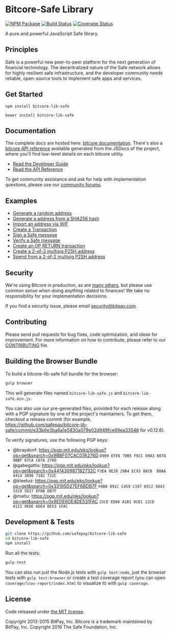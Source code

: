 Bitcore-Safe Library
=======

[![NPM Package](https://img.shields.io/npm/v/bitcore-lib-safe.svg?style=flat-square)](https://www.npmjs.org/package/bitcore-lib-safe)
[![Build Status](https://img.shields.io/travis/safepay/bitcore-lib-safe.svg?branch=master&style=flat-square)](https://travis-ci.org/safepay/bitcore-lib-safe)
[![Coverage Status](https://img.shields.io/coveralls/safepay/bitcore-lib-safe.svg?style=flat-square)](https://coveralls.io/github/safepay/bitcore-lib-safe?branch=master)

A pure and powerful JavaScript Safe library.

## Principles

Safe is a powerful new peer-to-peer platform for the next generation of financial technology. The decentralized nature of the Safe network allows for highly resilient safe infrastructure, and the developer community needs reliable, open-source tools to implement safe apps and services.

## Get Started

```
npm install bitcore-lib-safe
```

```
bower install bitcore-lib-safe
```

## Documentation

The complete docs are hosted here: [bitcore documentation](http://bitcore.io/guide/). There's also a [bitcore API reference](http://bitcore.io/api/) available generated from the JSDocs of the project, where you'll find low-level details on each bitcore utility.

- [Read the Developer Guide](http://bitcore.io/guide/)
- [Read the API Reference](http://bitcore.io/api/)

To get community assistance and ask for help with implementation questions, please use our [community forums](https://forum.bitcore.io/).

## Examples

* [Generate a random address](https://github.com/safepay/bitcore-lib-safe/blob/master/docs/examples.md#generate-a-random-address)
* [Generate a address from a SHA256 hash](https://github.com/safepay/bitcore-lib-safe/blob/master/docs/examples.md#generate-a-address-from-a-sha256-hash)
* [Import an address via WIF](https://github.com/safepay/bitcore-lib-safe/blob/master/docs/examples.md#import-an-address-via-wif)
* [Create a Transaction](https://github.com/safepay/bitcore-lib-safe/blob/master/docs/examples.md#create-a-transaction)
* [Sign a Safe message](https://github.com/safepay/bitcore-lib-safe/blob/master/docs/examples.md#sign-a-bitcoin-message)
* [Verify a Safe message](https://github.com/safepay/bitcore-lib-safe/blob/master/docs/examples.md#verify-a-bitcoin-message)
* [Create an OP RETURN transaction](https://github.com/safepay/bitcore-lib-safe/blob/master/docs/examples.md#create-an-op-return-transaction)
* [Create a 2-of-3 multisig P2SH address](https://github.com/safepay/bitcore-lib-safe/blob/master/docs/examples.md#create-a-2-of-3-multisig-p2sh-address)
* [Spend from a 2-of-2 multisig P2SH address](https://github.com/safepay/bitcore-lib-safe/blob/master/docs/examples.md#spend-from-a-2-of-2-multisig-p2sh-address)


## Security

We're using Bitcore in production, as are [many others](http://bitcore.io#projects), but please use common sense when doing anything related to finances! We take no responsibility for your implementation decisions.

If you find a security issue, please email security@bitpay.com.

## Contributing

Please send pull requests for bug fixes, code optimization, and ideas for improvement. For more information on how to contribute, please refer to our [CONTRIBUTING](https://github.com/safepay/bitcore-lib-safe/blob/master/CONTRIBUTING.md) file.

## Building the Browser Bundle

To build a bitcore-lib-safe full bundle for the browser:

```sh
gulp browser
```

This will generate files named `bitcore-lib-safe.js` and `bitcore-lib-safe.min.js`.

You can also use our pre-generated files, provided for each release along with a PGP signature by one of the project's maintainers. To get them, checkout a release commit (for example, https://github.com/safepay/bitcore-lib-safe/commit/e33b6e3ba6a1e5830a079e02d949fce69ea33546 for v0.12.6).

To verify signatures, use the following PGP keys:
- @braydonf: https://pgp.mit.edu/pks/lookup?op=get&search=0x9BBF07CAC07A276D `D909 EFE6 70B5 F6CC 89A3 607A 9BBF 07CA C07A 276D`
- @gabegattis: https://pgp.mit.edu/pks/lookup?op=get&search=0x441430987182732C `F3EA 8E28 29B4 EC93 88CB  B0AA 4414 3098 7182 732C`
- @kleetus: https://pgp.mit.edu/pks/lookup?op=get&search=0x33195D27EF6BDB7F `F8B0 891C C459 C197 65C2 5043 3319 5D27 EF6B DB7F`
- @matiu: https://pgp.mit.edu/pks/lookup?op=get&search=0x9EDE6DE4DE531FAC `25CE ED88 A1B1 0CD1 12CD  4121 9EDE 6DE4 DE53 1FAC`


## Development & Tests

```sh
git clone https://github.com/safepay/bitcore-lib-safe
cd bitcore-lib-safe
npm install
```

Run all the tests:

```sh
gulp test
```

You can also run just the Node.js tests with `gulp test:node`, just the browser tests with `gulp test:browser`
or create a test coverage report (you can open `coverage/lcov-report/index.html` to visualize it) with `gulp coverage`.

## License

Code released under [the MIT license](https://github.com/safepay/bitcore-lib-safe/blob/master/LICENSE).

Copyright 2013-2015 BitPay, Inc. Bitcore is a trademark maintained by BitPay, Inc.
Copyright 2016 The Safe Foundation, Inc.
